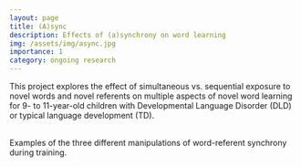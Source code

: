```yaml
---
layout: page
title: (A)sync
description: Effects of (a)synchrony on word learning
img: /assets/img/async.jpg
importance: 1
category: ongoing research
---
```


This project explores the effect of simultaneous vs. sequential exposure to novel words and novel referents on multiple aspects of novel word learning for 9- to 11-year-old children with Developmental Language Disorder (DLD) or typical language development (TD).

<div class="projects">
  <div class="contact-icons">
    <a href="https://osf.io/pzew4" title="OSF"><i class="ai ai-osf"></i></a>
    <a href="https://github.com/rpomper/PreFam" title="GitHub"><i class="fab fa-github"></i></a>
    </div>
<br>

<div class="row">
    <div class="col-sm mt-3 mt-md-0">
        <img class="img-fluid rounded z-depth-1" src="{{ '/assets/img/async_conditions.jpg' | relative_url }}" alt="" title="examples conditions"/>
    </div>
</div>
<div class="caption">
    Examples of the three different manipulations of word-referent synchrony during training.
</div>
